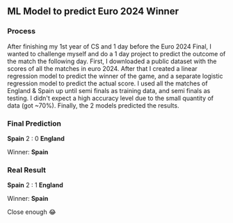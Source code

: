 ## ML Model to predict Euro 2024 Winner
### Process
After finishing my 1st year of CS and 1 day before the Euro 2024 Final, I wanted to challenge myself and do a 1 day project to predict the outcome of the match the following day.
First, I downloaded a public dataset with the scores of all the matches in euro 2024. 
After that I created a linear regression model to predict the winner of the game, and a separate logistic regression model to predict the actual score.
I used all the matches of England & Spain up until semi finals as training data, and semi finals as testing. I didn't expect a high accuracy level due to the small quantity of data (got ~70%).
Finally, the 2 models predicted the results.
   

### Final Prediction
**Spain** 2 : 0 **England**

Winner: **Spain**

### Real Result
**Spain** 2 : 1 **England**

Winner: **Spain**



Close enough 😂
